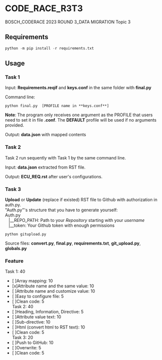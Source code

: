 # **CODE_RACE_R3T3**

BOSCH_CODERACE 2023 ROUND 3_DATA MIGRATION Topic 3

## Requirements

```python
python -m pip install -r requirements.txt
```

## **Usage**

### **Task 1**

Input: **Requirements.reqif** and **keys.conf** in the same folder with **final.py**

Command line:

```shell
python final.py  [PROFILE name in **keys.conf**]
```

**Note**: The program only receives one argument as the PROFILE that users need to set it in file **.conf**. The **DEFAULT** profile will be used if no arguments provided.

Output: **data.json** with mapped contents

### **Task 2**

Task 2 run sequently with Task 1 by the same command line.

Input: **data.json** extracted from RST file.

Output:  **ECU_REQ.rst** after user's configurations.

### **Task 3**

**Upload** or **Update** (replace if existed) RST file to Github with authorization in auth.py.\
"Auth.py"'s structure that you have to generate yourself:\
Auth.py\
&nbsp;&nbsp;   |__REPO_PATH: Path to your *Repository* starting with your *username*\
&nbsp;&nbsp;   |__token: Your Github token with enough permissions

```shell
python gitupload.py
```

Source files: **convert.py**, **final.py**, **requirements.txt**, **git_upload.py**, **globals.py**

### **Feature**

Task 1: 40
 - [ ]Array mapping: 10
 - [x]Attribute name and the same value: 10
 - [ ]Attribute name and customize value: 10
 - [ ]Easy to configure file: 5
 - [ ]Clean code: 5\
Task 2: 40
 - [ ]Heading, Information, Directive: 5
 - [ ]Attribute value text: 10
 - [ ]Sub-directive: 10
 - [ ]Html (convert html to RST text): 10
 - [ ]Clean code: 5\
Task 3: 20
 - [ ]Push to GitHub: 10
 - [ ]Overwrite: 5
 - [ ]Clean code: 5
